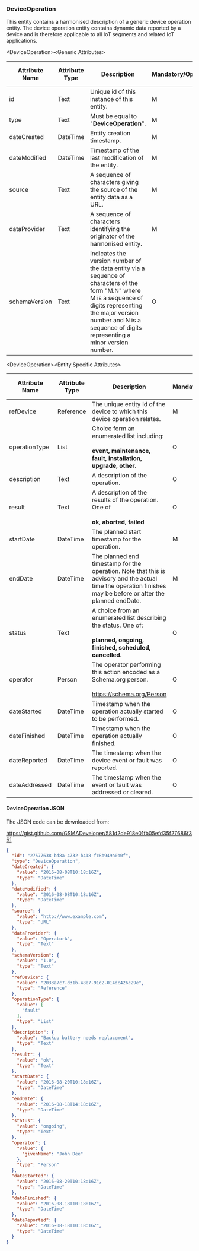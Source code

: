 ### DeviceOperation

This entity contains a harmonised description of a generic device operation entity. The device operation entity contains dynamic data reported by a device and is therefore applicable to all IoT segments and related IoT applications.

&lt;DeviceOperation&gt;&lt;Generic Attributes&gt;

| Attribute Name | Attribute Type | Description                                                                                                                                                                                                                             | Mandatory/Optional | May be Null |
|----------------|----------------|-----------------------------------------------------------------------------------------------------------------------------------------------------------------------------------------------------------------------------------------|--------------------|-------------|
| id             | Text           | Unique id of this instance of this entity.                                                                                                                                                                                              | M                  | N           |
| type           | Text           | Must be equal to "**DeviceOperation**".                                                                                                                                                                                                 | M                  | N           |
| dateCreated    | DateTime       | Entity creation timestamp.                                                                                                                                                                                                              | M                  | N           |
| dateModified   | DateTime       | Timestamp of the last modification of the entity.                                                                                                                                                                                       | M                  | Y           |
| source         | Text           | A sequence of characters giving the source of the entity data as a URL.                                                                                                                                                                 | M                  | Y           |
| dataProvider   | Text           | A sequence of characters identifying the originator of the harmonised entity.                                                                                                                                                           | M                  | Y           |
| schemaVersion  | Text           | Indicates the version number of the data entity via a sequence of characters of the form "M.N" where M is a sequence of digits representing the major version number and N is a sequence of digits representing a minor version number. | O                  | Y           |

&lt;DeviceOperation&gt;&lt;Entity Specific Attributes&gt;

| Attribute Name | Attribute Type | Description                                                                                                                                                    | Mandatory/Optional | May be Null |
|----------------|----------------|----------------------------------------------------------------------------------------------------------------------------------------------------------------|--------------------|-------------|
| refDevice      | Reference      | The unique entity Id of the device to which this device operation relates.                                                                                     | M                  | N           |
| operationType  | List           | Choice form an enumerated list including:                                                                                                                      <br><br>**event, maintenance, fault, installation, upgrade, other.**                                                                                                    | O                  | Y           |
| description    | Text           | A description of the operation.                                                                                                                                | O                  | Y           |
| result         | Text           | A description of the results of the operation. One of                                                                                                          <br><br>**ok**, **aborted, failed**                                                                                                                                     | O                  | Y           |
| startDate      | DateTime       | The planned start timestamp for the operation.                                                                                                                 | M                  | Y           |
| endDate        | DateTime       | The planned end timestamp for the operation. Note that this is advisory and the actual time the operation finishes may be before or after the planned endDate. | M                  | Y           |
| status         | Text           | A choice from an enumerated list describing the status. One of:                                                                                                <br><br>**planned, ongoing, finished, scheduled, cancelled.**                                                                                                           | O                  | Y           |
| operator       | Person         | The operator performing this action encoded as a Schema.org person.                                                                                            <br><br><https://schema.org/Person>                                                                                                                                     | O                  | Y           |
| dateStarted    | DateTime       | Timestamp when the operation actually started to be performed.                                                                                                 | O                  | Y           |
| dateFinished   | DateTime       | Timestamp when the operation actually finished.                                                                                                                | O                  | Y           |
| dateReported   | DateTime       | The timestamp when the device event or fault was reported.                                                                                                     | O                  | Y           |
| dateAddressed  | DateTime       | The timestamp when the event or fault was addressed or cleared.                                                                                                | O                  | Y           |

#### DeviceOperation JSON

The JSON code can be downloaded from:

<https://gist.github.com/GSMADeveloper/581d2de918e01fb05efd35f27686f361>
```json
{
  "id": "27577638-bd8a-4732-b418-fc8b949a0b0f",
  "type": "DeviceOperation",
  "dateCreated": {
    "value": "2016-08-08T10:18:16Z",
    "type": "DateTime"
  },
  "dateModified": {
    "value": "2016-08-08T10:18:16Z",
    "type": "DateTime"
  },
  "source": {
    "value": "http://www.example.com",
    "type": "URL"
  },
  "dataProvider": {
    "value": "OperatorA",
    "type": "Text"
  },
  "schemaVersion": {
    "value": "1.0",
    "type": "Text"
  },
  "refDevice": {
    "value": "2033a7c7-d31b-48e7-91c2-014dc426c29e",
    "type": "Reference"
  },
  "operationType": {
    "value": [
      "fault"
    ],
    "type": "List"
  },
  "description": {
    "value": "Backup battery needs replacement",
    "type": "Text"
  },
  "result": {
    "value": "ok",
    "type": "Text"
  },
  "startDate": {
    "value": "2016-08-20T10:18:16Z",
    "type": "DateTime"
  },
  "endDate": {
    "value": "2016-08-18T14:18:16Z",
    "type": "DateTime"
  },
  "status": {
    "value": "ongoing",
    "type": "Text"
  },
  "operator": {
    "value": {
      "givenName": "John Dee"
    },
    "type": "Person"
  },
  "dateStarted": {
    "value": "2016-08-20T10:18:16Z",
    "type": "DateTime"
  },
  "dateFinished": {
    "value": "2016-08-18T10:18:16Z",
    "type": "DateTime"
  },
  "dateReported": {
    "value": "2016-08-18T10:18:16Z",
    "type": "DateTime"
  }
}
```
